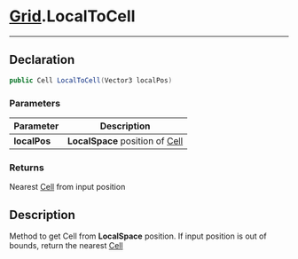 # [Grid](GridSystem.md##GRID-INCLUDES).LocalToCell
---
## Declaration
```csharp
public Cell LocalToCell(Vector3 localPos)
```
### Parameters
|Parameter|Description|
|---|---|
|**localPos**|**LocalSpace** position of [Cell](GridSystem.md##CELL-INCLUDES)|

### Returns
Nearest [Cell](GridSystem.md##CELL-INCLUDES) from input position

## Description
Method to get Cell from **LocalSpace** position. 
If input position is out of bounds, return the nearest [Cell](GridSystem.md##CELL-INCLUDES)
